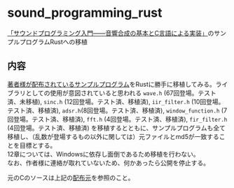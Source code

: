 # sound_programming_rust
[「サウンドプログラミング入門――音響合成の基本とC言語による実装」](https://www.amazon.co.jp/dp/4774155225)のサンプルプログラムRustへの移植

## 内容
[著者様が配布されているサンプルプログラム](http://floor13.sakura.ne.jp/book06/book06.html)をRustに勝手に移植してみる。ライブラリとしての使用が意図されていると思われる `wave.h` (67回登場。テスト済、未移植), `sinc.h` (12回登場。テスト済、移植済), `iir_filter.h` (10回登場。テスト済、移植済), `adsr.h`(8回登場。テスト済、移植済), `window_function.h` (7回登場。テスト済、移植済), `fft.h` (4回登場。テスト済、移植済), `fir_filter.h` (4回登場。テスト済、移植済) を移植するとともに、サンプルプログラムも全て移植し、（乱数が登場するもの以外に関しては）元ファイルとmd5が一致することを目標とする。  
12章については、Windowsに依存し面倒であるため移植を行わない。  
なお、作者様に連絡が取れていないため、何かあったら公開を停止する。

元のCのソースは上記の[配布元](http://floor13.sakura.ne.jp/book06/book06.html)を参照のこと。
